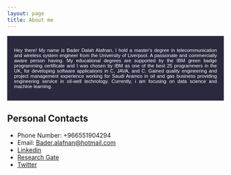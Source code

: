 ```yaml
---
layout: page
title: About me
---
```


<div style="margin-bottom: 1.2rem; padding: 1rem;   color: #FFFFFF;   background-color: #2A293E; font-family: Arial, Helvetica, sans-serif; font-size:0.8em;" >
  
  
<p style="text-align: justify; text-justify: inter-word;"> Hey there! My name is Bader Dalah Alafnan, I hold a master's degree in telecommunication and wireless system engineer from the University of Liverpool. A passionate and commercially aware person having. My educational
degrees are supported by the IBM green badge programming certificate and I was chosen by IBM as one of the
best 25 programmers in the UK, for developing software applications in C, JAVA, and C. Gained quality
engineering and project management experience working for Saudi Aramco in oil and gas business
providing engineering service in oil-well technology. Currently, i am focusing on data science and machine learning. </p> </div>

## Personal Contacts

* Phone Number: +966551904294
* Email: Bader.alafnan@hotmail.com
* [Linkedin](https://www.linkedin.com/in/bader-alafnan-353480122/)
* [Research Gate](https://www.researchgate.net/profile/Bader_Alafnan)
* [Twitter](https://twitter.com/BaderAlafnan1)


